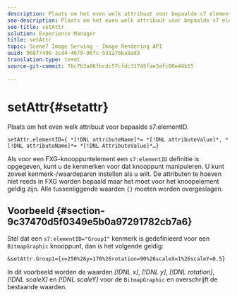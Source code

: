 ```yaml
---
description: Plaats om het even welk attribuut voor bepaalde s7 elementID.
seo-description: Plaats om het even welk attribuut voor bepaalde s7 elementID.
seo-title: setAttr
solution: Experience Manager
title: setAttr
topic: Scene7 Image Serving - Image Rendering API
uuid: 968f7496-3cd4-4670-96fc-53127bba9a83
translation-type: tm+mt
source-git-commit: 7bc7b3a86fbcdc57cfdc31745fae3afc06e44b15

---
```



# setAttr{#setattr}

Plaats om het even welk attribuut voor bepaalde s7:elementID.

`setAttr.elementID={ *[!DNL attributeName]*= *[!DNL attributeValue]*, *[!DNL attributeName]*= *[!DNL AttributeValue]*…}`

Als voor een FXG-knooppuntelement een `s7:elementID` definitie is opgegeven, kunt u de kenmerken voor dat knooppunt manipuleren. U kunt zoveel kenmerk-/waardeparen instellen als u wilt. De attributen te hoeven niet reeds in FXG worden bepaald maar het moet voor het knoopelement geldig zijn. Alle tussenliggende waarden `{}` moeten worden overgeslagen.

## Voorbeeld {#section-9c37470d5f0349e5b0a97291782cb7a6}

Stel dat een `s7:elementID="Group1"` kenmerk is gedefinieerd voor een `BitmapGraphic` knooppunt, dan is het volgende geldig:

`&setAttr.Group1={x=250%26y=170%26rotation=90%26scaleX=1%26scaleY=0.5}`

In dit voorbeeld worden de waarden *[!DNL x]*, *[!DNL y]*, *[!DNL rotation]*, *[!DNL scaleX]* en *[!DNL scaleY]* voor de `BitmapGraphic` en overschrijft de bestaande waarden.
